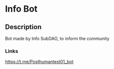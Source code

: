# Info Bot

## Description
Bot made by Info SubDAO, to inform the community

### Links

https://t.me/Posthumantest01_bot
